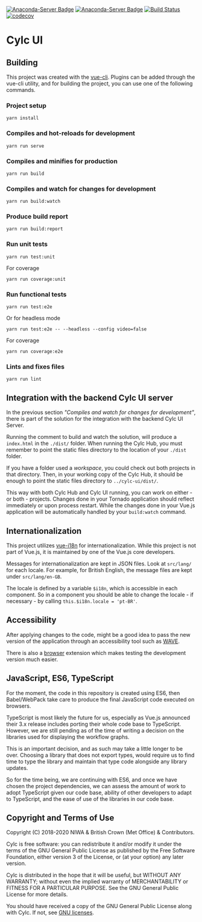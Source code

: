 [![Anaconda-Server Badge](https://anaconda.org/conda-forge/cylc-ui/badges/version.svg)](https://anaconda.org/conda-forge/cylc-ui)
[![Anaconda-Server Badge](https://anaconda.org/conda-forge/cylc-ui/badges/downloads.svg)](https://anaconda.org/conda-forge/cylc-ui)
[![Build Status](https://github.com/cylc/cylc-ui/workflows/CI/badge.svg)](https://github.com/cylc/cylc-ui/actions)
[![codecov](https://codecov.io/gh/cylc/cylc-ui/branch/master/graph/badge.svg)](https://codecov.io/gh/cylc/cylc-ui)

# Cylc UI

## Building

This project was created with the [vue-cli](https://cli.vuejs.org/). Plugins
can be added through the vue-cli utility, and for building the project, you
can use one of the following commands.

### Project setup

    yarn install

### Compiles and hot-reloads for development

    yarn run serve

### Compiles and minifies for production

    yarn run build

### Compiles and watch for changes for development

    yarn run build:watch

### Produce build report

    yarn run build:report

### Run unit tests

    yarn run test:unit

For coverage

    yarn run coverage:unit

### Run functional tests

    yarn run test:e2e

Or for headless mode

    yarn run test:e2e -- --headless --config video=false

For coverage

    yarn run coverage:e2e

### Lints and fixes files

    yarn run lint

## Integration with the backend Cylc UI server

In the previous section _"Compiles and watch for changes for development"_,
there is part of the solution for the integration with the backend Cylc UI Server.

Running the comment to build and watch the solution, will produce a `index.html`
in the `./dist/` folder. When running the Cylc Hub, you must remember to point
the static files directory to the location of your `./dist` folder.

If you have a folder used a _workspace_, you could check out both projects in
that directory. Then, in your working copy of the Cylc Hub, it should be
enough to point the static files directory to `../cylc-ui/dist/`.

This way with both Cylc Hub and Cylc UI running, you can work on either -
or both - projects. Changes done in your Tornado application should reflect immediately
or upon process restart. While the changes done in your Vue.js application
will be automatically handled by your `build:watch` command.

## Internationalization

This project utilizes [vue-i18n](https://kazupon.github.io/vue-i18n/) for
internationalization. While this project is not part of Vue.js, it is maintained
by one of the Vue.js core developers.

Messages for internationalization are kept in JSON files. Look at
`src/lang/` for each locale. For example, for British English, the message
files are kept under `src/lang/en-GB`.

The locale is defined by a variable `$i18n`, which is accessible in each
component. So in a component you should be able to change the locale -
if necessary - by calling `this.$i18n.locale = 'pt-BR'`.

## Accessibility

After applying changes to the code, might be a good idea to pass the new version of
the application through an accessibility tool such as [WAVE](https://wave.webaim.org/).

There is also a [browser](https://wave.webaim.org/extension/) extension which makes
testing the development version much easier.

## JavaScript, ES6, TypeScript

For the moment, the code in this repository is created using ES6, then Babel/WebPack take
care to produce the final JavaScript code executed on browsers.

TypeScript is most likely the future for us, especially as Vue.js announced their 3.x release
includes porting their whole code base to TypeScript. However, we are still pending as of the
time of writing a decision on the libraries used for displaying the workflow graphs.

This is an important decision, and as such may take a little longer to be over. Choosing
a library that does not export types, would require us to find time to type the library
and maintain that type code alongside any library updates.

So for the time being, we are continuing with ES6, and once we have chosen the project
dependencies, we can assess the amount of work to adopt TypeScript given our code base,
ability of other developers to adapt to TypeScript, and the ease of use of the libraries
in our code base.

## Copyright and Terms of Use

Copyright (C) 2018-2020 NIWA & British Crown (Met Office) & Contributors.

Cylc is free software: you can redistribute it and/or modify it under the terms
of the GNU General Public License as published by the Free Software Foundation,
either version 3 of the License, or (at your option) any later version.

Cylc is distributed in the hope that it will be useful, but WITHOUT ANY
WARRANTY; without even the implied warranty of MERCHANTABILITY or FITNESS FOR A
PARTICULAR PURPOSE.  See the GNU General Public License for more details.

You should have received a copy of the GNU General Public License along with
Cylc.  If not, see [GNU licenses](http://www.gnu.org/licenses/).
